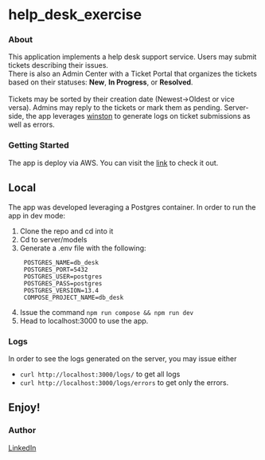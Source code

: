 # help_desk_exercise
### About
This application implements a help desk support service. Users may submit tickets describing their issues.
<br> 
There is also an Admin Center with a Ticket Portal that organizes the tickets based on their statuses: **New**, **In Progress**, or **Resolved**.                                              
        <br> 
Tickets may be sorted by their creation date (Newest->Oldest or vice versa). Admins may reply to the tickets or mark them as pending. Server-side, the app leverages <a href=https://github.com/winstonjs/winston>winston</a> to generate logs on ticket submissions as well as errors. 

### Getting Started

The app is deploy via AWS. You can visit the <a href=http://help-desk-ui-env.eba-eugq23hz.us-east-1.elasticbeanstalk.com/>link</a> to check it out. 

## Local

The app was developed leveraging a Postgres container. In order to run the app in dev mode:

1) Clone the repo and cd into it
2) Cd to server/models
3) Generate a .env file with the following:
   ```POSTGRES_HOST=localhost
    POSTGRES_NAME=db_desk
    POSTGRES_PORT=5432
    POSTGRES_USER=postgres
    POSTGRES_PASS=postgres
    POSTGRES_VERSION=13.4
    COMPOSE_PROJECT_NAME=db_desk
4) Issue the command `npm run compose && npm run dev`
5) Head to localhost:3000 to use the app.


### Logs
In order to see the logs generated on the server, you may issue either 
- `curl http://localhost:3000/logs/` to get all logs
- `curl http://localhost:3000/logs/errors` to get only the errors. 

## Enjoy!

### Author
 [LinkedIn](https://linkedin.com/in/kobudnik) 

